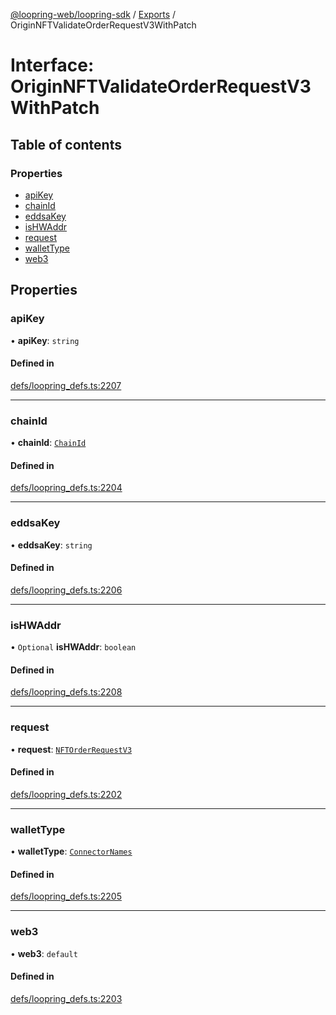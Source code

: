[@loopring-web/loopring-sdk](../README.md) / [Exports](../modules.md) / OriginNFTValidateOrderRequestV3WithPatch

# Interface: OriginNFTValidateOrderRequestV3WithPatch

## Table of contents

### Properties

- [apiKey](OriginNFTValidateOrderRequestV3WithPatch.md#apikey)
- [chainId](OriginNFTValidateOrderRequestV3WithPatch.md#chainid)
- [eddsaKey](OriginNFTValidateOrderRequestV3WithPatch.md#eddsakey)
- [isHWAddr](OriginNFTValidateOrderRequestV3WithPatch.md#ishwaddr)
- [request](OriginNFTValidateOrderRequestV3WithPatch.md#request)
- [walletType](OriginNFTValidateOrderRequestV3WithPatch.md#wallettype)
- [web3](OriginNFTValidateOrderRequestV3WithPatch.md#web3)

## Properties

### apiKey

• **apiKey**: `string`

#### Defined in

[defs/loopring_defs.ts:2207](https://github.com/Loopring/loopring_sdk/blob/edf273a/src/defs/loopring_defs.ts#L2207)

___

### chainId

• **chainId**: [`ChainId`](../enums/ChainId.md)

#### Defined in

[defs/loopring_defs.ts:2204](https://github.com/Loopring/loopring_sdk/blob/edf273a/src/defs/loopring_defs.ts#L2204)

___

### eddsaKey

• **eddsaKey**: `string`

#### Defined in

[defs/loopring_defs.ts:2206](https://github.com/Loopring/loopring_sdk/blob/edf273a/src/defs/loopring_defs.ts#L2206)

___

### isHWAddr

• `Optional` **isHWAddr**: `boolean`

#### Defined in

[defs/loopring_defs.ts:2208](https://github.com/Loopring/loopring_sdk/blob/edf273a/src/defs/loopring_defs.ts#L2208)

___

### request

• **request**: [`NFTOrderRequestV3`](../modules.md#nftorderrequestv3)

#### Defined in

[defs/loopring_defs.ts:2202](https://github.com/Loopring/loopring_sdk/blob/edf273a/src/defs/loopring_defs.ts#L2202)

___

### walletType

• **walletType**: [`ConnectorNames`](../enums/ConnectorNames.md)

#### Defined in

[defs/loopring_defs.ts:2205](https://github.com/Loopring/loopring_sdk/blob/edf273a/src/defs/loopring_defs.ts#L2205)

___

### web3

• **web3**: `default`

#### Defined in

[defs/loopring_defs.ts:2203](https://github.com/Loopring/loopring_sdk/blob/edf273a/src/defs/loopring_defs.ts#L2203)
